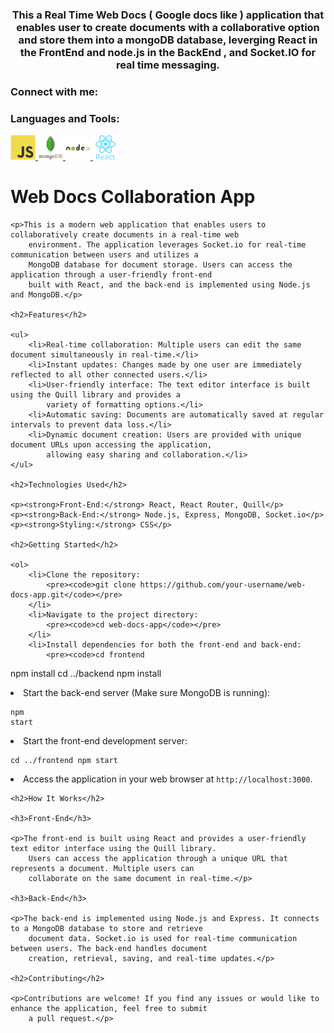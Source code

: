 <h3 align="center">This a Real Time Web Docs ( Google docs like ) application that enables user to create documents with a collaborative option and store them into a mongoDB database, leverging React in the FrontEnd and node.js in the BackEnd , and Socket.IO for real time messaging.</h3>

<h3 align="left">Connect with me:</h3>
<p align="left">
</p>

<h3 align="left">Languages and Tools:</h3>
<p align="left"> <a href="https://developer.mozilla.org/en-US/docs/Web/JavaScript" target="_blank" rel="noreferrer"> <img src="https://raw.githubusercontent.com/devicons/devicon/master/icons/javascript/javascript-original.svg" alt="javascript" width="40" height="40"/> </a> <a href="https://www.mongodb.com/" target="_blank" rel="noreferrer"> <img src="https://raw.githubusercontent.com/devicons/devicon/master/icons/mongodb/mongodb-original-wordmark.svg" alt="mongodb" width="40" height="40"/> </a> <a href="https://nodejs.org" target="_blank" rel="noreferrer"> <img src="https://raw.githubusercontent.com/devicons/devicon/master/icons/nodejs/nodejs-original-wordmark.svg" alt="nodejs" width="40" height="40"/> </a> <a href="https://reactjs.org/" target="_blank" rel="noreferrer"> <img src="https://raw.githubusercontent.com/devicons/devicon/master/icons/react/react-original-wordmark.svg" alt="react" width="40" height="40"/> </a> </p>


 <h1>Web Docs Collaboration App</h1>

    <p>This is a modern web application that enables users to collaboratively create documents in a real-time web
        environment. The application leverages Socket.io for real-time communication between users and utilizes a
        MongoDB database for document storage. Users can access the application through a user-friendly front-end
        built with React, and the back-end is implemented using Node.js and MongoDB.</p>

    <h2>Features</h2>

    <ul>
        <li>Real-time collaboration: Multiple users can edit the same document simultaneously in real-time.</li>
        <li>Instant updates: Changes made by one user are immediately reflected to all other connected users.</li>
        <li>User-friendly interface: The text editor interface is built using the Quill library and provides a
            variety of formatting options.</li>
        <li>Automatic saving: Documents are automatically saved at regular intervals to prevent data loss.</li>
        <li>Dynamic document creation: Users are provided with unique document URLs upon accessing the application,
            allowing easy sharing and collaboration.</li>
    </ul>

    <h2>Technologies Used</h2>

    <p><strong>Front-End:</strong> React, React Router, Quill</p>
    <p><strong>Back-End:</strong> Node.js, Express, MongoDB, Socket.io</p>
    <p><strong>Styling:</strong> CSS</p>

    <h2>Getting Started</h2>

    <ol>
        <li>Clone the repository:
            <pre><code>git clone https://github.com/your-username/web-docs-app.git</code></pre>
        </li>
        <li>Navigate to the project directory:
            <pre><code>cd web-docs-app</code></pre>
        </li>
        <li>Install dependencies for both the front-end and back-end:
            <pre><code>cd frontend
npm install
cd ../backend
npm install</code></pre>
        </li>
        <li>Start the back-end server (Make sure MongoDB is running):
            <pre><code>npm start</code></pre>
        </li>
        <li>Start the front-end development server:
            <pre><code>cd ../frontend
npm start</code></pre>
        </li>
        <li>Access the application in your web browser at <code>http://localhost:3000</code>.</li>
    </ol>

    <h2>How It Works</h2>

    <h3>Front-End</h3>

    <p>The front-end is built using React and provides a user-friendly text editor interface using the Quill library.
        Users can access the application through a unique URL that represents a document. Multiple users can
        collaborate on the same document in real-time.</p>

    <h3>Back-End</h3>

    <p>The back-end is implemented using Node.js and Express. It connects to a MongoDB database to store and retrieve
        document data. Socket.io is used for real-time communication between users. The back-end handles document
        creation, retrieval, saving, and real-time updates.</p>

    <h2>Contributing</h2>

    <p>Contributions are welcome! If you find any issues or would like to enhance the application, feel free to submit
        a pull request.</p>
